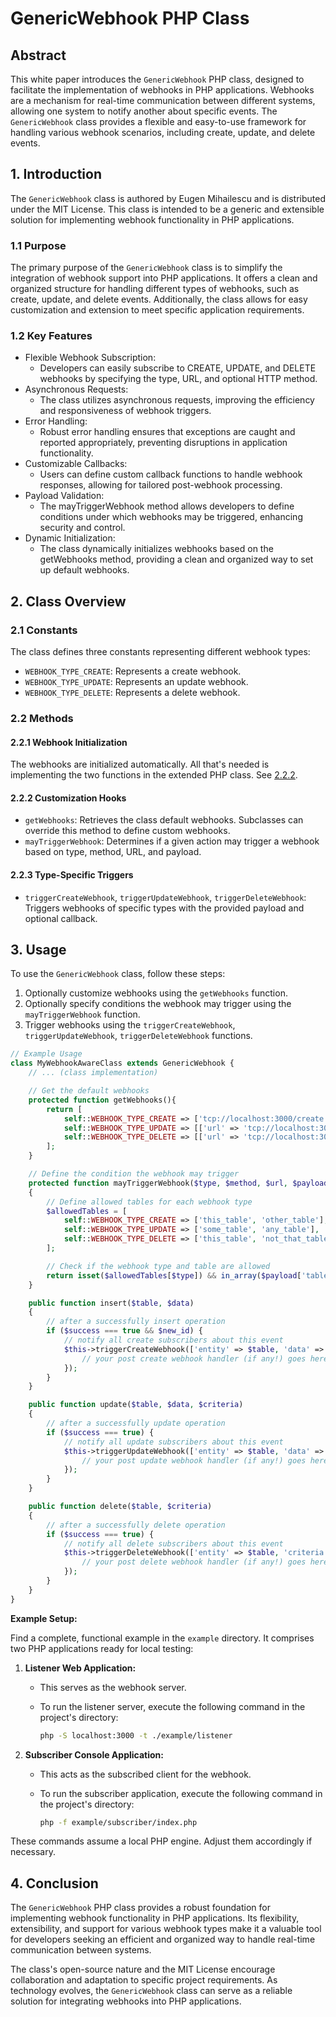 # GenericWebhook PHP Class

## Abstract

This white paper introduces the `GenericWebhook` PHP class, designed to facilitate the implementation of webhooks in PHP applications. Webhooks are a mechanism for real-time communication between different systems, allowing one system to notify another about specific events. The `GenericWebhook` class provides a flexible and easy-to-use framework for handling various webhook scenarios, including create, update, and delete events.

## 1. Introduction

The `GenericWebhook` class is authored by Eugen Mihailescu and is distributed under the MIT License. This class is intended to be a generic and extensible solution for implementing webhook functionality in PHP applications.

### 1.1 Purpose

The primary purpose of the `GenericWebhook` class is to simplify the integration of webhook support into PHP applications. It offers a clean and organized structure for handling different types of webhooks, such as create, update, and delete events. Additionally, the class allows for easy customization and extension to meet specific application requirements.

### 1.2 Key Features

- Flexible Webhook Subscription:
  - Developers can easily subscribe to CREATE, UPDATE, and DELETE webhooks by specifying the type, URL, and optional HTTP method.
- Asynchronous Requests:
  - The class utilizes asynchronous requests, improving the efficiency and responsiveness of webhook triggers.
- Error Handling:
  - Robust error handling ensures that exceptions are caught and reported appropriately, preventing disruptions in application functionality.
- Customizable Callbacks:
  - Users can define custom callback functions to handle webhook responses, allowing for tailored post-webhook processing.
- Payload Validation:
  - The mayTriggerWebhook method allows developers to define conditions under which webhooks may be triggered, enhancing security and control.
- Dynamic Initialization:
  - The class dynamically initializes webhooks based on the getWebhooks method, providing a clean and organized way to set up default webhooks.

## 2. Class Overview

### 2.1 Constants

The class defines three constants representing different webhook types:

- `WEBHOOK_TYPE_CREATE`: Represents a create webhook.
- `WEBHOOK_TYPE_UPDATE`: Represents an update webhook.
- `WEBHOOK_TYPE_DELETE`: Represents a delete webhook.

### 2.2 Methods

#### 2.2.1 Webhook Initialization

The webhooks are initialized automatically. All that's needed is implementing the two functions in the extended PHP class. See [2.2.2](#222-customization-hooks).

#### 2.2.2 Customization Hooks

- `getWebhooks`: Retrieves the class default webhooks. Subclasses can override this method to define custom webhooks.
- `mayTriggerWebhook`: Determines if a given action may trigger a webhook based on type, method, URL, and payload.

#### 2.2.3 Type-Specific Triggers

- `triggerCreateWebhook`, `triggerUpdateWebhook`, `triggerDeleteWebhook`: Triggers webhooks of specific types with the provided payload and optional callback.

## 3. Usage

To use the `GenericWebhook` class, follow these steps:

1. Optionally customize webhooks using the `getWebhooks` function.
2. Optionally specify conditions the webhook may trigger using the `mayTriggerWebhook` function.
3. Trigger webhooks using the `triggerCreateWebhook`, `triggerUpdateWebhook`, `triggerDeleteWebhook` functions.

```php
// Example Usage
class MyWebhookAwareClass extends GenericWebhook {
    // ... (class implementation)

    // Get the default webhooks
    protected function getWebhooks(){
        return [
            self::WEBHOOK_TYPE_CREATE => ['tcp://localhost:3000/create'],
            self::WEBHOOK_TYPE_UPDATE => [['url' => 'tcp://localhost:3000/update', 'method' => 'PATCH']],
            self::WEBHOOK_TYPE_DELETE => [['url' => 'tcp://localhost:3000/delete', 'method' => 'DELETE']]
        ];
    }

    // Define the condition the webhook may trigger
    protected function mayTriggerWebhook($type, $method, $url, $payload)
    {
        // Define allowed tables for each webhook type
        $allowedTables = [
            self::WEBHOOK_TYPE_CREATE => ['this_table', 'other_table'],
            self::WEBHOOK_TYPE_UPDATE => ['some_table', 'any_table'],
            self::WEBHOOK_TYPE_DELETE => ['this_table', 'not_that_table'],
        ];

        // Check if the webhook type and table are allowed
        return isset($allowedTables[$type]) && in_array($payload['table'], $allowedTables[$type]);
    }

    public function insert($table, $data)
    {
        // after a successfully insert operation
        if ($success === true && $new_id) {
            // notify all create subscribers about this event
            $this->triggerCreateWebhook(['entity' => $table, 'data' => $data, 'newId' => $new_id], function ($res, $headers) {
                // your post create webhook handler (if any!) goes here
            });
        }
    }

    public function update($table, $data, $criteria)
    {
        // after a successfully update operation
        if ($success === true) {
            // notify all update subscribers about this event
            $this->triggerUpdateWebhook(['entity' => $table, 'data' => $data, 'criteria' => $criteria], function ($res, $headers) {
                // your post update webhook handler (if any!) goes here
            });
        }
    }

    public function delete($table, $criteria)
    {
        // after a successfully delete operation
        if ($success === true) {
            // notify all delete subscribers about this event
            $this->triggerDeleteWebhook(['entity' => $table, 'criteria' => $criteria], function ($res, $headers) {
                // your post delete webhook handler (if any!) goes here
            });
        }
    }
}
```

**Example Setup:**

Find a complete, functional example in the `example` directory. It comprises two PHP applications ready for local testing:

1. **Listener Web Application:**

   - This serves as the webhook server.
   - To run the listener server, execute the following command in the project's directory:

     ```bash
     php -S localhost:3000 -t ./example/listener
     ```

2. **Subscriber Console Application:**

   - This acts as the subscribed client for the webhook.
   - To run the subscriber application, execute the following command in the project's directory:

     ```bash
     php -f example/subscriber/index.php
     ```

These commands assume a local PHP engine. Adjust them accordingly if necessary.

## 4. Conclusion

The `GenericWebhook` PHP class provides a robust foundation for implementing webhook functionality in PHP applications. Its flexibility, extensibility, and support for various webhook types make it a valuable tool for developers seeking an efficient and organized way to handle real-time communication between systems.

The class's open-source nature and the MIT License encourage collaboration and adaptation to specific project requirements. As technology evolves, the `GenericWebhook` class can serve as a reliable solution for integrating webhooks into PHP applications.
